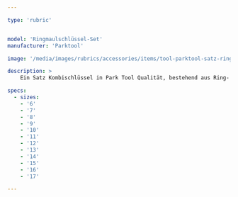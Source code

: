 ```yaml
---

type: 'rubric'


model: 'Ringmaulschlüssel-Set'
manufacturer: 'Parktool'

image: '/media/images/rubrics/accessories/items/tool-parktool-satz-ringmaulschlüssel.png'

description: >
    Ein Satz Kombischlüssel in Park Tool Qualität, bestehend aus Ring- und Maulschlüsseln. Geschmiedeter Chrom Vanadium Stahl, chromglanzpoliert und mit blauem Kunststoffüberzug im Griffbereich. Stabil, komfortabel und einfach schön!

specs: 
  - sizes:
    - '6'
    - '7'
    - '8'
    - '9'
    - '10'
    - '11'
    - '12'
    - '13'
    - '14'
    - '15'
    - '16'
    - '17'

---
```

